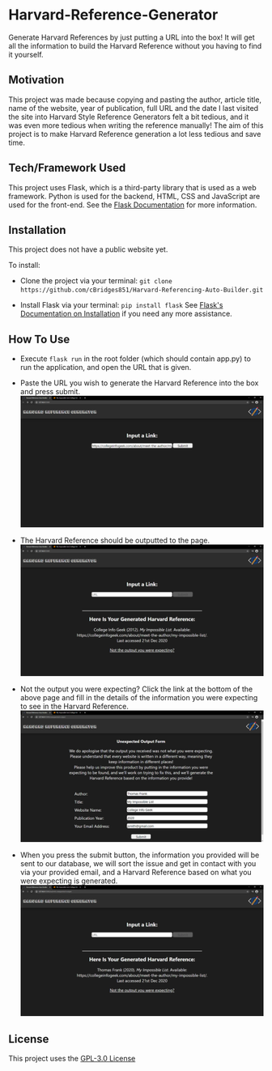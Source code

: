 # Harvard-Reference-Generator
Generate Harvard References by just putting a URL into the box! It will get all the information to build the Harvard Reference without you having to find it yourself.

## Motivation
This project was made because copying and pasting the author, article title, name of the website, year of publication, full URL and the date I last visited the site into Harvard Style Reference Generators felt a bit tedious, and it was even more tedious when writing the reference manually! The aim of this project is to make Harvard Reference generation a lot less tedious and save time.

## Tech/Framework Used
This project uses Flask, which is a third-party library that is used as a web framework. Python is used for the backend, HTML, CSS and JavaScript are used for the front-end.
See the [Flask Documentation](https://flask.palletsprojects.com/en/1.1.x/) for more information.

## Installation
This project does not have a public website yet.

To install:
- Clone the project via your terminal: `git clone https://github.com/cBridges851/Harvard-Referencing-Auto-Builder.git`

- Install Flask via your terminal: `pip install flask`
See [Flask's Documentation on Installation](https://flask.palletsprojects.com/en/1.1.x/installation/) if you need any more assistance.

## How To Use
- Execute `flask run` in the root folder (which should contain app.py) to run the application, and open the URL that is given.

- Paste the URL you wish to generate the Harvard Reference into the box and press submit.
![Input Page](input.png)

- The Harvard Reference should be outputted to the page.
![Output Page With Harvard Reference](output.png)

- Not the output you were expecting? Click the link at the bottom of the above page and fill in the details of the information you were expecting to see in the Harvard Reference.
![Unexpected Output Page](unexpectedOutput.png)

- When you press the submit button, the information you provided will be sent to our database, we will sort the issue and get in contact with you via your provided email, and a Harvard Reference based on what you were expecting is generated.
![Result of Unexpected Output Submission](unexpectedOutputResult.png)

## License
This project uses the  [GPL-3.0 License](https://github.com/cBridges851/Harvard-Referencing-Auto-Builder/blob/main/LICENSE)
